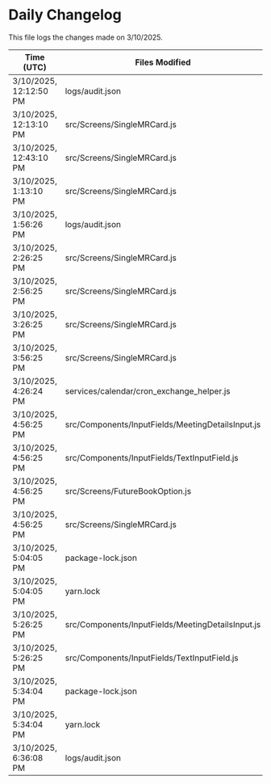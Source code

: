 # Daily Changelog

This file logs the changes made on 3/10/2025.

| Time (UTC)             | Files Modified                    | Changes (Addition/Deletion) |
|------------------------|-----------------------------------|-----------------------------|
| 3/10/2025, 12:12:50 PM | logs/audit.json | 10 Additions & 10 Deletions |
| 3/10/2025, 12:13:10 PM | src/Screens/SingleMRCard.js | 0 Additions & 1 Deletions|
| 3/10/2025, 12:43:10 PM | src/Screens/SingleMRCard.js | 0 Additions & 1 Deletions|
| 3/10/2025, 1:13:10 PM | src/Screens/SingleMRCard.js | 0 Additions & 1 Deletions|
| 3/10/2025, 1:56:26 PM | logs/audit.json | 10 Additions & 10 Deletions|
| 3/10/2025, 2:26:25 PM | src/Screens/SingleMRCard.js | 0 Additions & 1 Deletions|
| 3/10/2025, 2:56:25 PM | src/Screens/SingleMRCard.js | 0 Additions & 1 Deletions|
| 3/10/2025, 3:26:25 PM | src/Screens/SingleMRCard.js | 0 Additions & 1 Deletions|
| 3/10/2025, 3:56:25 PM | src/Screens/SingleMRCard.js | 0 Additions & 1 Deletions|
| 3/10/2025, 4:26:24 PM | services/calendar/cron_exchange_helper.js | 11 Additions & 7 Deletions|
| 3/10/2025, 4:56:25 PM | src/Components/InputFields/MeetingDetailsInput.js | 17 Additions & 12 Deletions|
| 3/10/2025, 4:56:25 PM | src/Components/InputFields/TextInputField.js | 4 Additions & 4 Deletions|
| 3/10/2025, 4:56:25 PM | src/Screens/FutureBookOption.js | 1 Additions & 0 Deletions|
| 3/10/2025, 4:56:25 PM | src/Screens/SingleMRCard.js | 0 Additions & 1 Deletions|
| 3/10/2025, 5:04:05 PM | package-lock.json | 0 Additions & 7 Deletions|
| 3/10/2025, 5:04:05 PM | yarn.lock | 0 Additions & 5 Deletions|
| 3/10/2025, 5:26:25 PM | src/Components/InputFields/MeetingDetailsInput.js | 14 Additions & 13 Deletions|
| 3/10/2025, 5:26:25 PM | src/Components/InputFields/TextInputField.js | 24 Additions & 11 Deletions|
| 3/10/2025, 5:34:04 PM | package-lock.json | 0 Additions & 7 Deletions|
| 3/10/2025, 5:34:04 PM | yarn.lock | 0 Additions & 5 Deletions|
| 3/10/2025, 6:36:08 PM | logs/audit.json | 5 Additions & 5 Deletions|
